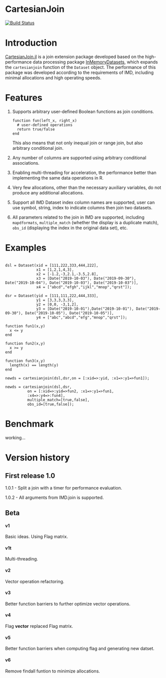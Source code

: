# CartesianJoin

[![Build Status](https://github.com/dyeeee/CartesianJoin.jl/actions/workflows/CI.yml/badge.svg?branch=main)](https://github.com/dyeeee/CartesianJoin.jl/actions/workflows/CI.yml?query=branch%3Amain)


# Introduction

[CartesianJoin.jl]() is a join extension package developed based on the high-performance data processing package [InMemoryDatasets](https://github.com/sl-solution/InMemoryDatasets.jl), which expands the `cartesianjoin` function of the `Dataset` object. The performance of this package was developed according to the requirements of IMD, including minimal allocations and high operating speeds.

# Features

1. Supports arbitrary user-defined Boolean functions as join conditions. 
	```{Julia}
    function fun(left_x, right_x)
      # user-defined operations
      return true/false
    end
    ```
    This also means that not only inequal join or range join, but also arbitrary conditional join.

2. Any number of columns are supported using arbitrary conditional associations.

3. Enabling multi-threading for acceleration, the performance better than implementing the same data operations in R.

4. Very few allocations, other than the necessary auxiliary variables, do not produce any additional allocations.

5. Support all IMD Dataset index column names are supported, user can use symbol, string, index to indicate columns then join two datasets.

6. All parameters related to the join in IMD are supported, including `mapdformats`, `multiple_match` (whether the display is a duplicate match), `obs_id` (displaying the index in the original data set), etc.

# Examples

```{julia}

dsl = Dataset(xid = [111,222,333,444,222], 
              x1 = [1,2,1,4,3], 
              x2 = [-1.2,-3,2.1,-3.5,2.8],
              x3 = [Date("2019-10-03"), Date("2019-09-30"), Date("2019-10-04"), Date("2019-10-03"), Date("2019-10-03")],
              x4 = ["abcd","efgh","ijkl","mnop","qrst"]);

dsr = Dataset(yid = [111,111,222,444,333],
              y1 = [3,3,3,3,3],
              y2 = [0,0, -3,1,2],
              y3 = [Date("2019-10-01"),Date("2019-10-01"), Date("2019-09-30"), Date("2019-10-05"), Date("2019-10-05")],
              y4 = ["abc","abcd","efg","mnop","qrst"]);

function fun1(x,y) 
  x <= y
end

function fun2(x,y) 
  x >= y
end

function fun3(x,y) 
  length(x) == length(y)
end

newds = cartesianjoin(dsl,dsr,on = [:xid=>:yid, :x1=>:y1=>fun1]);

newds = cartesianjoin(dsl,dsr,
          on = [:xid=>:yid=>fun2, :x1=>:y1=>fun1, 
          :x4=>:y4=>:fun4],
          multiple_match=[true,false],
          obs_id=[true,false]);
```

# Benchmark

working...


# Version history

## First release 1.0

1.0.1 - Split a join with a timer for performance evaluation.

1.0.2 - All arguments from IMD.join is supported.

## Beta

#### v1 
Basic ideas. Using Flag matrix.

#### v1t
Multi-threading.

#### v2
Vector operation refactoring.

#### v3
Better function barriers to further optimize vector operations. 

#### v4
Flag **vector** replaced Flag matrix.

#### v5
Better function barriers when computing flag and generating new datset.

#### v6
Remove findall funtion to minimize allocations.

